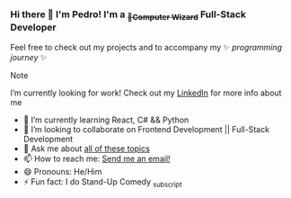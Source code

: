 ### Hi there 👋 I'm Pedro! I'm a <sub>~~:crystal_ball:Computer Wizard~~</sub> Full-Stack Developer

Feel free to check out my projects and to accompany my  ✨ _programming journey_ ✨

> [!NOTE]
> I’m currently looking for work! Check out my [LinkedIn](https://www.linkedin.com/in/pedrorodriguesdias/) for more info about me

- 🌱 I’m currently learning React, C# && Python
- 👯 I’m looking to collaborate on Frontend Development || Full-Stack Development
- 💬 Ask me about [all of these topics](## "Java, JavaScript, SQL, HTML, CSS, ES6, Model-View-Controller (MVC), Java Database Connectivity (JDBC), REST APIs, Tomcat, Maven, SCRUM, Agile Methodologies, Testing, JUnit, Git, jQuery, Bootstrap (Framework), SOAP, Web Applications, Web Development, Object-Oriented Programming (OOP), Spring Framework, Spring MVC, C#, Python, React")
- 📫 How to reach me: [Send me an email!](mailto:pedro.dias.182@hotmail.com)
- 😄 Pronouns: He/Him
- ⚡ Fun fact: I do Stand-Up Comedy
<sub>subscript</sub>
